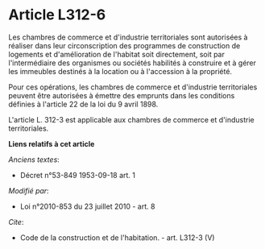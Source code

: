 # Article L312-6

Les chambres de commerce et d'industrie territoriales sont autorisées à réaliser dans leur circonscription des programmes de
construction de logements et d'amélioration de l'habitat soit directement, soit par l'intermédiaire des organismes ou
sociétés habilités à construire et à gérer les immeubles destinés à la location ou à l'accession à la propriété. 

Pour ces opérations, les chambres de commerce et d'industrie territoriales peuvent être autorisées à émettre des emprunts
dans les conditions définies à l'article 22 de la loi du 9 avril 1898. 

L'article L. 312-3 est applicable aux chambres de commerce et d'industrie territoriales.

**Liens relatifs à cet article**

_Anciens textes_:

  - Décret n°53-849 1953-09-18 art. 1

_Modifié par_:

  - Loi n°2010-853 du 23 juillet 2010 - art. 8

_Cite_:

  - Code de la construction et de l'habitation. - art. L312-3 (V)
